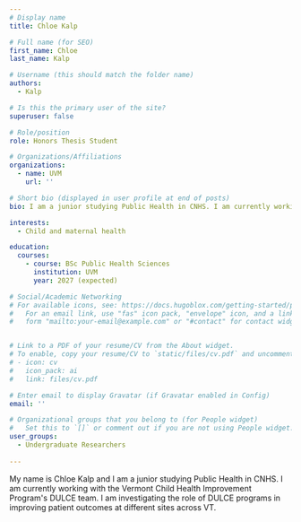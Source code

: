 ```yaml
---
# Display name
title: Chloe Kalp

# Full name (for SEO)
first_name: Chloe
last_name: Kalp

# Username (this should match the folder name)
authors:
  - Kalp

# Is this the primary user of the site?
superuser: false

# Role/position
role: Honors Thesis Student

# Organizations/Affiliations
organizations:
  - name: UVM
    url: ''

# Short bio (displayed in user profile at end of posts)
bio: I am a junior studying Public Health in CNHS. I am currently working with the Vermont Child Health Improvement Program's DULCE team. I am investigating the role of DULCE programs in improving patient outcomes at different sites across VT.

interests:
  - Child and maternal health

education:
  courses:
    - course: BSc Public Health Sciences
      institution: UVM
      year: 2027 (expected)

# Social/Academic Networking
# For available icons, see: https://docs.hugoblox.com/getting-started/page-builder/#icons
#   For an email link, use "fas" icon pack, "envelope" icon, and a link in the
#   form "mailto:your-email@example.com" or "#contact" for contact widget.


# Link to a PDF of your resume/CV from the About widget.
# To enable, copy your resume/CV to `static/files/cv.pdf` and uncomment the lines below.
# - icon: cv
#   icon_pack: ai
#   link: files/cv.pdf

# Enter email to display Gravatar (if Gravatar enabled in Config)
email: ''

# Organizational groups that you belong to (for People widget)
#   Set this to `[]` or comment out if you are not using People widget.
user_groups:
  - Undergraduate Researchers
  
---
```


My name is Chloe Kalp and I am a junior studying Public Health in CNHS. I am currently working with the Vermont Child Health Improvement Program's DULCE team. I am investigating the role of DULCE programs in improving patient outcomes at different sites across VT.